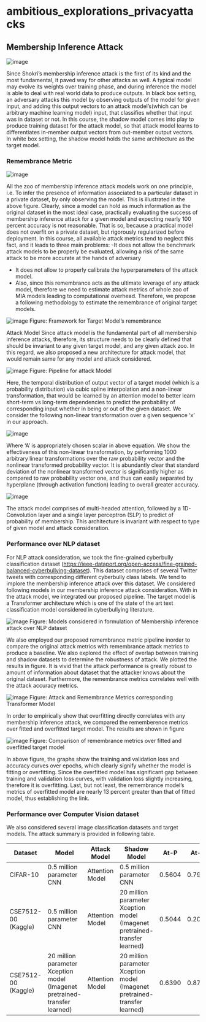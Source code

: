 # ambitious_explorations_privacyattacks

## Membership Inference Attack
 
 ![image](https://user-images.githubusercontent.com/47445756/233847698-ad868570-f022-467a-8a16-73fe7cfc61cb.png)


Since Shokri’s membership inference attack is the first of its kind and the most fundamental, it paved way for other attacks as well. A typical model may evolve its weights over training phase, and during inference the model is able to deal with real world data to produce outputs. 
In black box setting, an adversary attacks this model by observing outputs of the model for given input, and adding this output vectors to an attack model’s(which can be arbitrary machine learning model) input, that classifies whether that input was in dataset or not.
In this course, the shadow model comes into play to produce training dataset for the attack model, so that attack model learns to differentiates in-member output vectors from out-member output vectors.
In white box setting, the shadow model holds the same architecture as the target model.

### Remembrance Metric

![image](https://user-images.githubusercontent.com/47445756/233847720-b2982af8-9598-428d-b1b6-456d209234a6.png)

 
All the zoo of membership inference attack models work on one principle, i.e. To infer the presence of information associated to a particular dataset in a private dataset, by only observing the model. This is illustrated in the above figure. Clearly, since a model can hold as much information as the original dataset in the most ideal case, practically evaluating the success of membership inference attack for a given model and expecting nearly 100 percent accuracy is not reasonable. That is so, because a practical model does not overfit on a private dataset, but rigorously regularized before deployment.
In this course, all available attack metrics tend to neglect this fact, and it leads to three main problems:
-It does not allow the benchmark attack models to be properly be evaluated, allowing a risk of the same attack to be more accurate at the hands of adversary
- It does not allow to properly calibrate the hyperparameters of the attack model.
- Also, since this remembrance acts as the ultimate leverage of any attack model, therefore we need to estimate attack metrics of whole zoo of MIA models leading to computational overhead.
Therefore, we propose a following methodology to estimate the remembrance of original target models.

![image](https://user-images.githubusercontent.com/47445756/233847728-d70e716d-13d6-42a0-9636-44a8940a97ea.png)
Figure: Framework for Target Model’s remembrance

Attack Model
Since attack model is the fundamental part of all membership inference attacks, therefore, its structure needs to be clearly defined that should be invariant to any given target model, and any given attack zoo. In this regard, we also proposed a new architecture for attack model, that would remain same for any model and attack considered.

![image](https://user-images.githubusercontent.com/47445756/233847736-63141ba6-281b-4244-8b17-a490c160f9dc.png)
Figure: Pipeline for attack Model

Here, the temporal distribution of output vector of a target model (which is a probability distribution) via cubic spline interpolation and a non-linear transformation, that would be learned by an attention model to better learn short-term vs long-term dependencies to predict the probability of corresponding input whether in being or out of the given dataset. We consider the following non-linear transformation over a given sequence ‘x’ in our approach.
 
![image](https://user-images.githubusercontent.com/47445756/233847750-e736c54f-2b3c-4f31-b420-a6d72828798c.png)

Where ‘A’ is appropriately chosen scalar in above equation. We show the effectiveness of this non-linear transformation, by performing 1000 arbitrary linear transformations over the raw probability vector and the nonlinear transformed probability vector. It is abundantly clear that standard deviation of the nonlinear transformed vector is significantly higher as compared to raw probability vector one, and thus can easily separated by hyperplane (through activation function) leading to overall greater accuracy.

 ![image](https://user-images.githubusercontent.com/47445756/233847754-b091acbf-e97e-45c5-83bf-d17605c697a7.png)

The attack model comprises of multi-headed attention, followed by a 1D-Convolution layer and a single layer perceptron (SLP) to predict of probability of membership. This architecture is invariant with respect to type of given model and attack consideration.



### Performance over NLP dataset
For NLP attack consideration, we took the fine-grained cyberbully classification dataset (https://ieee-dataport.org/open-access/fine-grained-balanced-cyberbullying-dataset). This dataset comprises of several Twitter tweets with corresponding different cyberbully class labels. We tend to implore the membership inference attack over this dataset. We considered following models in our membership inference attack consideration. With in the attack model, we integrated our proposed pipeline. The target model is a Transformer architecture which is one of the state of the art text classification model considered in cyberbullying literature.
 
 ![image](https://user-images.githubusercontent.com/47445756/233847769-0c862428-feef-4862-9926-3effbd867035.png)
Figure: Models considered in formulation of Membership inference attack over NLP dataset

We also employed our proposed remembrance metric pipeline inorder to compare the original attack metrics with remembrance attack metrics to produce a baseline. We also explored the effect of overlap between training and shadow datasets to determine the robustness of attack. We plotted the results in figure. It is vivid that the attack performance is greatly robust to amount of information about dataset that the attacker knows about the original dataset. Furthermore, the remembrance metrics correlates well with the attack accuracy metrics.
 
![image](https://user-images.githubusercontent.com/47445756/233847807-dc102579-0aa2-4730-acf7-2fd1da1bf0c2.png)
Figure: Attack and Remembrance Metrics corresponding  Transformer Model

In order to empirically show that overfitting directly correlates with any membership inference attack, we compared the rememberence metrics over fitted and overfitted target model. The results are shown in figure
 
![image](https://user-images.githubusercontent.com/47445756/233847825-74cb7941-0f5f-417a-9a29-4ab347e2d8a9.png)
Figure: Comparison of remembrance metrics over fitted and overfitted target model

In above figure, the graphs show the training and validation loss and accuracy curves over epochs, which clearly signify whether the model is fitting or overfitting. Since the overfitted model has significant gap between training and validation loss curves, with validation loss slightly increasing, therefore it is overfitting. Last, but not least, the remembrance model’s metrics of overfitted model are nearly 13 percent greater than that of fitted model, thus establishing the link.


### Performance over Computer Vision dataset
We also considered several image classification datasets and target models. The attack summary is provided in following table.

| **Dataset**         | **Model**                                                                  | **Attack Model** | **Shadow Model**                                                           | **At-P** | **At-R** | **At-F** | **Re-P** | **Re-R** | **Re-F** |
| ------------------- | -------------------------------------------------------------------------- | ---------------- | -------------------------------------------------------------------------- | -------- | -------- | -------- | -------- | -------- | -------- |
| CIFAR-10            | 0.5 million parameter CNN                                                  | Attention Model  | 0.5 million parameter CNN                                                  | 0.5604   | 0.7964   | 0.6361   | 0.5496   | 0.3928   | 0.4582   |
| CSE7512-00 (Kaggle) | 0.5 million parameter CNN                                                  | Attention Model  | 20 million parameter Xception model (Imagenet pretrained-transfer learned) | 0.5044   | 0.2038   | 0.2907   | 0.6237   | 0.067    | 0.1218   |
| CSE7512-00 (Kaggle) | 20 million parameter Xception model (Imagenet pretrained-transfer learned) | Attention Model  | 20 million parameter Xception model (Imagenet pretrained-transfer learned) | 0.6390   | 0.8768   | 0.6839   | 0.5907   | 0.164    | 0.2568   |
